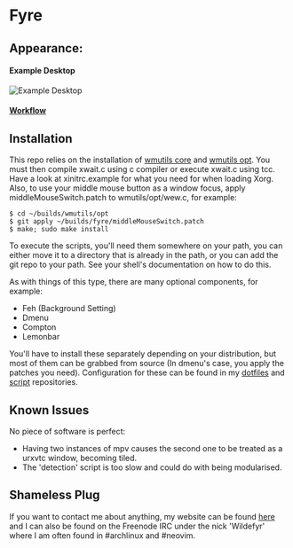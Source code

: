 Fyre
====

Appearance:
-----------

#### Example Desktop
![Example Desktop](https://github.com/Wildefyr/wildconfig/blob/master/screenshots/fyre2015-08-27.png)
#### [Workflow]()

Installation
------------

This repo relies on the installation of [wmutils
core](https://github.com/wmutils/core) and [wmutils
opt](https://github.com/wmutils/opt). You must then compile xwait.c using c
compiler or execute xwait.c using tcc. Have a look at xinitrc.example for what
you need for when loading Xorg. Also, to use your middle mouse button as a
window focus, apply middleMouseSwitch.patch to wmutils/opt/wew.c, for example:

    $ cd ~/builds/wmutils/opt
    $ git apply ~/builds/fyre/middleMouseSwitch.patch
    $ make; sudo make install

To execute the scripts, you'll need them somewhere on your path, you can either
move it to a directory that is already in the path, or you can add the git repo
to your path. See your shell's documentation on how to do this.

As with things of this type, there are many optional components, for example:

- Feh (Background Setting)
- Dmenu
- Compton
- Lemonbar

You'll have to install these separately depending on your distribution, but
most of them can be grabbed from source (In dmenu's case, you apply the patches
you need). Configuration for these can be found in my
[dotfiles](https://github.com/Wildefyr/wildconfig) and
[script](https://github.com/Wildefyr/scripts) repositories.

Known Issues
------------

No piece of software is perfect:

- Having two instances of mpv causes the second one to be treated as a urxvtc
window, becoming tiled.
- The 'detection' script is too slow and could do with being modularised.  

Shameless Plug
--------------

If you want to contact me about anything, my website can be found
[here](http://wildefyr.net) and I can also be found on the Freenode IRC under
the nick 'Wildefyr' where I am often found in #archlinux and #neovim.
